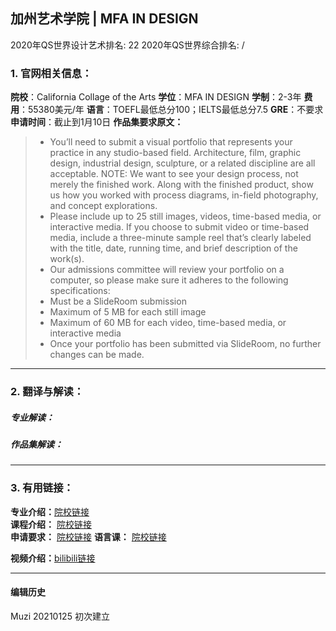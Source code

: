 ## 加州艺术学院 | MFA IN DESIGN

2020年QS世界设计艺术排名: 22
2020年QS世界综合排名: /  

### 1. 官网相关信息：

**院校**：California Collage of the Arts
**学位**：MFA IN DESIGN
**学制**：2-3年
**费用**：55380美元/年
**语言**：TOEFL最低总分100；IELTS最低总分7.5
**GRE**：不要求
**申请时间**：截止到1月10日
**作品集要求原文：**   

> - You’ll need to submit a visual portfolio that represents your practice in any studio-based field. Architecture, film, graphic design, industrial design, sculpture, or a related discipline are all acceptable. NOTE: We want to see your design process, not merely the finished work. Along with the finished product, show us how you worked with process diagrams, in-field photography, and concept explorations.
> - Please include up to 25 still images, videos, time-based media, or interactive media. If you choose to submit video or time-based media, include a three-minute sample reel that’s clearly labeled with the title, date, running time, and brief description of the work(s).
> - Our admissions committee will review your portfolio on a computer, so please make sure it adheres to the following specifications:
> - Must be a SlideRoom submission
> - Maximum of 5 MB for each still image
> - Maximum of 60 MB for each video, time-based media, or interactive media
> - Once your portfolio has been submitted via SlideRoom, no further changes can be made.

---

### 2. 翻译与解读：

##### 专业解读：



##### 作品集解读：



---

### 3. 有用链接：

**专业介绍：**[院校链接](https://www.cca.edu/design/mfa-design)  
**课程介绍：** [院校链接](https://www.cca.edu/academics/graduate/design/curriculum)  
**申请要求：** [院校链接](https://www.cca.edu/admissions/)
**语言课：** [院校链接](https://www.cca.edu/admissions/international/#section-how-to-apply)

**视频介绍：**[bilibili链接](https://www.bilibili.com/video/av24182748)

---


#### 编辑历史
Muzi 20210125 初次建立
